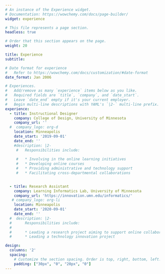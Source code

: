 ```yaml
---
# An instance of the Experience widget.
# Documentation: https://wowchemy.com/docs/page-builder/
widget: experience

# This file represents a page section.
headless: true

# Order that this section appears on the page.
weight: 20

title: Experience
subtitle:

# Date format for experience
#   Refer to https://wowchemy.com/docs/customization/#date-format
date_format: Jan 2006

# Experiences.
#   Add/remove as many `experience` items below as you like.
#   Required fields are `title`, `company`, and `date_start`.
#   Leave `date_end` empty if it's your current employer.
#   Begin multi-line descriptions with YAML's `|2-` multi-line prefix.
experience:
  - title: Instructional Designer
    company: College of Design, University of Minnesota
    company_url: ''
  #  company_logo: org-d
    location: Minneapolis
    date_start: '2019-09-01'
    date_end: ''
    #description: |2-
     #   Responsibilities include:
        
     #   * Involving in the online learning initiatives
     #   * Developing online courses  
     #   * Providing administrative and technology support
     #   * Facilitating cross-departmental collaborations

        
  - title: Research Assistant
    company: Learning Informatics Lab, University of Minnesota
    company_url: 'https://innovation.umn.edu/informatics/'
   # company_logo: org-li
    location: Minneapolis
    date_start: '2020-09-01'
    date_end: ''
  #  description: |2-
  #      Responsibilities include:
  #      
  #      * Leading a research project aiming to support online collaborative social reading
  #      * Leading a technology innovation project   

design:
  columns: '2'
  spacing:
    # Customize the section spacing. Order is top, right, bottom, left.
    padding: ["30px", "0", "20px", "0"]
---
```

